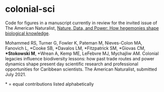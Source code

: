 # colonial-sci

Code for figures in a manuscript currently in review for the invited issue of The American Naturalist, [Nature, Data, and Power: How hegemonies shape biological knowledge](http://comments.amnat.org/2021/01/call-for-special-topics-paper.html).

Mohammed RS, Turner G, Fowler K, Pateman M, Nieves-Colon MA, Fanovich L, *Cooke SB, *Davalos LM, *Fitzpatrick SM, *Giovas CM, __*Stokowski M__, *Wrean A, Kemp ME, LeFebvre MJ, Mychajliw AM. Colonial legacies influence biodiversity lessons: how past trade routes and power dynamics shape present day scientific research and professional opportunities for Caribbean scientists. The American Naturalist, submitted July 2021. 

\* = equal contributions listed alphabetically
